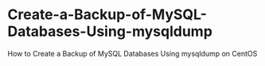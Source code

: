 # Create-a-Backup-of-MySQL-Databases-Using-mysqldump

How to Create a Backup of MySQL Databases Using mysqldump on CentOS

